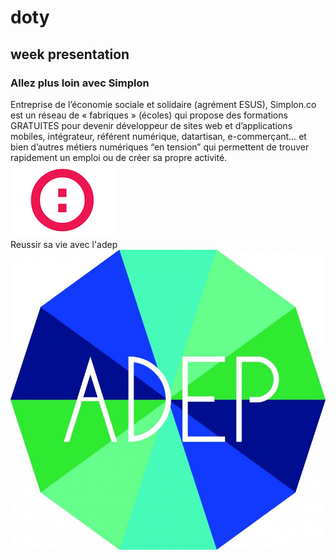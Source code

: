 # doty  
## week presentation  
### Allez plus loin avec Simplon 
Entreprise de l’économie sociale et solidaire (agrément ESUS), Simplon.co est un réseau de « fabriques » (écoles) qui propose des formations GRATUITES pour devenir développeur de sites web et d’applications mobiles, intégrateur, référent numérique, datartisan, e-commerçant… et bien d’autres métiers numériques “en tension” qui permettent de trouver rapidement un emploi ou de créer sa propre activité.
![logo-simplon](simplon.png)  
Reussir sa vie avec l'adep
![logo-adep](logo-ADEP.jpg)  
